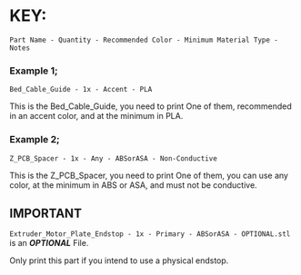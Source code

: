 
# KEY:
`Part Name - Quantity - Recommended Color - Minimum Material Type - Notes`

### Example 1;
`Bed_Cable_Guide - 1x - Accent - PLA`  

This is the Bed_Cable_Guide, you need to print One of them, recommended in an accent color, and at the minimum in PLA.

### Example 2;
`Z_PCB_Spacer - 1x - Any - ABSorASA - Non-Conductive`

This is the Z_PCB_Spacer, you need to print One of them, you can use any color, at the minimum in ABS or ASA, and must not be conductive.

## IMPORTANT

`Extruder_Motor_Plate_Endstop - 1x - Primary - ABSorASA - OPTIONAL.stl` is an ***OPTIONAL*** File.

Only print this part if you intend to use a physical endstop.